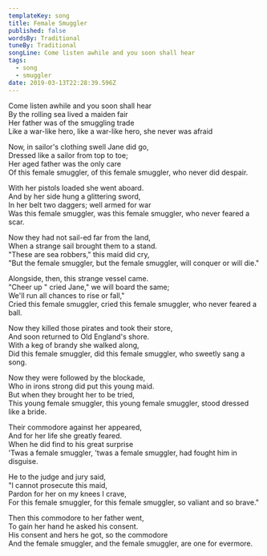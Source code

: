```yaml
---
templateKey: song
title: Female Smuggler
published: false
wordsBy: Traditional
tuneBy: Traditional
songLine: Come listen awhile and you soon shall hear
tags:
  - song
  - smuggler
date: 2019-03-13T22:28:39.596Z
---
```

Come listen awhile and you soon shall hear\
By the rolling sea lived a maiden fair\
Her father was of the smuggling trade\
Like a war-like hero, like a war-like hero, she never was afraid

Now, in sailor's clothing swell Jane did go,\
Dressed like a sailor from top to toe;\
Her aged father was the only care\
Of this female smuggler, of this female smuggler, who never did despair.

With her pistols loaded she went aboard.\
And by her side hung a glittering sword,\
In her belt two daggers; well armed for war\
Was this female smuggler, was this female smuggler, who never feared a scar.

Now they had not sail-ed far from the land,\
When a strange sail brought them to a stand.\
"These are sea robbers," this maid did cry,\
"But the female smuggler, but the female smuggler, will conquer or will die."

Alongside, then, this strange vessel came.\
"Cheer up " cried Jane," we will board the same;\
We'll run all chances to rise or fall,"\
Cried this female smuggler, cried this female smuggler, who never feared a ball.

Now they killed those pirates and took their store,\
And soon returned to Old England's shore.\
With a keg of brandy she walked along,\
Did this female smuggler, did this female smuggler, who sweetly sang a song.

Now they were followed by the blockade,\
Who in irons strong did put this young maid.\
But when they brought her to be tried,\
This young female smuggler, this young female smuggler, stood dressed like a bride.

Their commodore against her appeared,\
And for her life she greatly feared.\
When he did find to his great surprise\
'Twas a female smuggler, 'twas a female smuggler, had fought him in disguise.

He to the judge and jury said,\
"l cannot prosecute this maid,\
Pardon for her on my knees I crave,\
For this female smuggler, for this female smuggler, so valiant and so brave."

Then this commodore to her father went,\
To gain her hand he asked his consent.\
His consent and hers he got, so the commodore\
And the female smuggler, and the female smuggler, are one for evermore.
